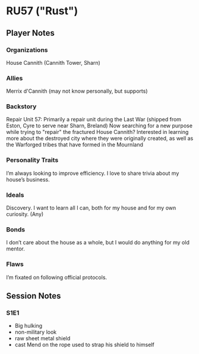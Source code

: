 # RU57 ("Rust")

## Player Notes

### Organizations

House Cannith (Cannith Tower, Sharn)

### Allies

Merrix d'Cannith (may not know personally, but supports)

### Backstory

Repair Unit 57:
Primarily a repair unit during the Last War (shipped from Eston, Cyre to serve near Sharn, Breland)
Now searching for a new purpose while trying to "repair" the fractured House Cannith?
Interested in learning more about the destroyed city where they were originally created, as well as the Warforged tribes that have formed in the Mournland

### Personality Traits

I’m always looking to improve efficiency.
I love to share trivia about my house’s business.

### Ideals

Discovery. I want to learn all I can, both for my house and for my own curiosity. (Any)

### Bonds

I don’t care about the house as a whole, but I would do anything for my old mentor.

### Flaws

I’m fixated on following official protocols.

## Session Notes

### S1E1

- Big hulking
- non-military look
- raw sheet metal shield
- cast Mend on the rope used to strap his shield to himself
